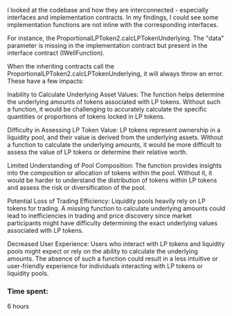 I looked at the codebase and how they are interconnected - especially interfaces and implementation contracts. In my findings, I could see some implementation functions are not inline with the corresponding interfaces.

For instance, the ProportionalLPToken2.calcLPTokenUnderlying. The "data" parameter is missing in the implementation contract but present in the interface contract (IWellFunction). 

When the inheriting contracts call the ProportionalLPToken2.calcLPTokenUnderlying, it will always throw an error. These have a few impacts:

Inability to Calculate Underlying Asset Values: The function helps determine the underlying amounts of tokens associated with LP tokens. Without such a function, it would be challenging to accurately calculate the specific quantities or proportions of tokens locked in LP tokens.

Difficulty in Assessing LP Token Value: LP tokens represent ownership in a liquidity pool, and their value is derived from the underlying assets. Without a function to calculate the underlying amounts, it would be more difficult to assess the value of LP tokens or determine their relative worth.

Limited Understanding of Pool Composition: The function provides insights into the composition or allocation of tokens within the pool. Without it, it would be harder to understand the distribution of tokens within LP tokens and assess the risk or diversification of the pool.

Potential Loss of Trading Efficiency: Liquidity pools heavily rely on LP tokens for trading. A missing function to calculate underlying amounts could lead to inefficiencies in trading and price discovery since market participants might have difficulty determining the exact underlying values associated with LP tokens.

Decreased User Experience: Users who interact with LP tokens and liquidity pools might expect or rely on the ability to calculate the underlying amounts. The absence of such a function could result in a less intuitive or user-friendly experience for individuals interacting with LP tokens or liquidity pools.

### Time spent:
6 hours